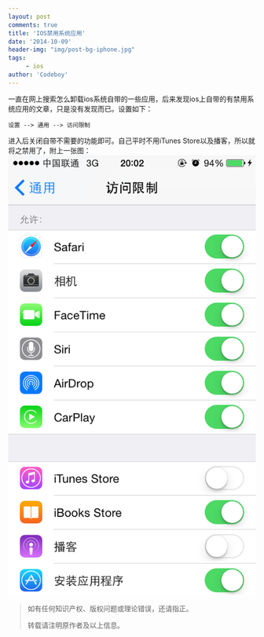```yaml
---
layout: post
comments: true
title: 'IOS禁用系统应用'
date: '2014-10-09'
header-img: "img/post-bg-iphone.jpg"
tags:
     - ios
author: 'Codeboy'
---
```


一直在网上搜索怎么卸载ios系统自带的一些应用，后来发现ios上自带的有禁用系统应用的文章，只是没有发现而已。设置如下：
	
	设置 --> 通用 --> 访问限制

进入后关闭自带不需要的功能即可。自己平时不用iTunes Store以及播客，所以就将之禁用了，附上一张图：
![img](/img/ios-restrict-app.png)

> 如有任何知识产权、版权问题或理论错误，还请指正。
>
> 转载请注明原作者及以上信息。
